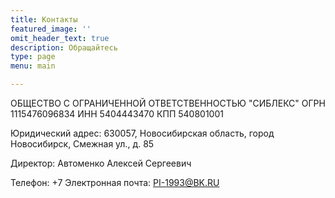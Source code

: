 ```yaml
---
title: Контакты
featured_image: ''
omit_header_text: true
description: Обращайтесь
type: page
menu: main

---
```



ОБЩЕСТВО С ОГРАНИЧЕННОЙ ОТВЕТСТВЕННОСТЬЮ "СИБЛЕКС"
ОГРН 1115476096834
ИНН 5404443470
КПП 540801001

Юридический адрес:
630057, Новосибирская область, город Новосибирск, Смежная ул., д. 85

Директор: Автоменко Алексей Сергеевич

Телефон: +7 
Электронная почта: PI-1993@BK.RU